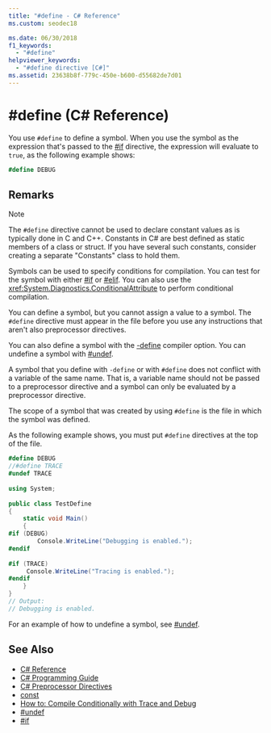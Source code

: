```yaml
---
title: "#define - C# Reference"
ms.custom: seodec18

ms.date: 06/30/2018
f1_keywords: 
  - "#define"
helpviewer_keywords: 
  - "#define directive [C#]"
ms.assetid: 23638b8f-779c-450e-b600-d55682de7d01
---
```

# #define (C# Reference)
You use `#define` to define a symbol. When you use the symbol as the expression that's passed to the [#if](../../../csharp/language-reference/preprocessor-directives/preprocessor-if.md) directive, the expression will evaluate to `true`, as the following example shows:  
 
 ```csharp
 #define DEBUG
 ```
  
## Remarks  
  
> [!NOTE]
>  The `#define` directive cannot be used to declare constant values as is typically done in C and C++. Constants in C# are best defined as static members of a class or struct. If you have several such constants, consider creating a separate "Constants" class to hold them.  
  
 Symbols can be used to specify conditions for compilation. You can test for the symbol with either [#if](../../../csharp/language-reference/preprocessor-directives/preprocessor-if.md) or [#elif](../../../csharp/language-reference/preprocessor-directives/preprocessor-elif.md). You can also use the <xref:System.Diagnostics.ConditionalAttribute> to perform conditional compilation.  
  
 You can define a symbol, but you cannot assign a value to a symbol. The `#define` directive must appear in the file before you use any instructions that aren't also preprocessor directives.  
  
 You can also define a symbol with the [-define](../../../csharp/language-reference/compiler-options/define-compiler-option.md) compiler option. You can undefine a symbol with [#undef](../../../csharp/language-reference/preprocessor-directives/preprocessor-undef.md).  
  
 A symbol that you define with `-define` or with `#define` does not conflict with a variable of the same name. That is, a variable name should not be passed to a preprocessor directive and a symbol can only be evaluated by a preprocessor directive.  
  
 The scope of a symbol that was created by using `#define` is the file in which the symbol was defined.  
  
 As the following example shows, you must put `#define` directives at the top of the file.  
  
```csharp  
#define DEBUG  
//#define TRACE  
#undef TRACE  
  
using System;  
  
public class TestDefine  
{  
    static void Main()  
    {  
#if (DEBUG)  
        Console.WriteLine("Debugging is enabled.");  
#endif  
  
#if (TRACE)  
     Console.WriteLine("Tracing is enabled.");  
#endif  
    }  
}  
// Output:  
// Debugging is enabled.  
```  
  
 For an example of how to undefine a symbol, see [#undef](../../../csharp/language-reference/preprocessor-directives/preprocessor-undef.md).  
  
## See Also

- [C# Reference](../../../csharp/language-reference/index.md)  
- [C# Programming Guide](../../../csharp/programming-guide/index.md)  
- [C# Preprocessor Directives](../../../csharp/language-reference/preprocessor-directives/index.md)  
- [const](../../../csharp/language-reference/keywords/const.md)  
- [How to: Compile Conditionally with Trace and Debug](../../../framework/debug-trace-profile/how-to-compile-conditionally-with-trace-and-debug.md)  
- [#undef](../../../csharp/language-reference/preprocessor-directives/preprocessor-undef.md)  
- [#if](../../../csharp/language-reference/preprocessor-directives/preprocessor-if.md)
